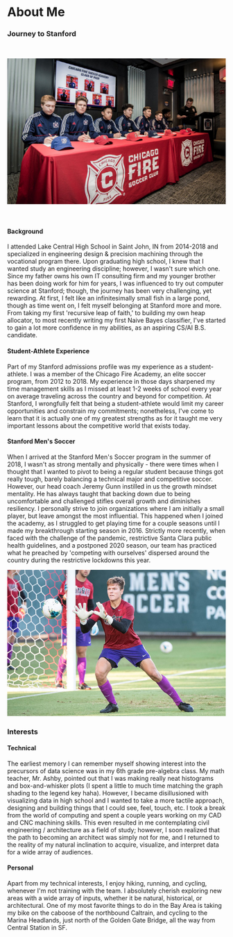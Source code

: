 # About Me

### Journey to Stanford

&nbsp;

![Header Image](./Images/signing-day_1_1086x724.jpg)

&nbsp;

#### Background 

I attended Lake Central High School in Saint John, IN from 2014-2018 and specialized in engineering design & precision machining through the vocational program there.  Upon graduating high school, I knew that I wanted study an engineering discipline; however, I wasn't sure which one.  Since my father owns his own IT consulting firm and my younger brother has been doing work for him for years, I was influenced to try out computer science at Stanford; though, the journey has been very challenging, yet rewarding.  At first, I felt like an infinitesimally small fish in a large pond, though as time went on, I felt myself belonging at Stanford more and more.  From taking my first 'recursive leap of faith,' to building my own heap allocator, to most recently writing my first Naive Bayes classifier, I've started to gain a lot more confidence in my abilities, as an aspiring CS/AI B.S. candidate. 

#### Student-Athlete Experience

Part of my Stanford admissions profile was my experience as a student-athlete.  I was a member of the Chicago Fire Academy, an elite soccer program, from 2012 to 2018.  My experience in those days sharpened my time management skills as I missed at least 1-2 weeks of school every year on average traveling across the country and beyond for competition.  At Stanford, I wrongfully felt that being a student-athlete would limit my career opportunities and constrain my commitments; nonetheless, I've come to learn that it is actually one of my greatest strengths as for it taught me very important lessons about the competitive world that exists today.  

#### Stanford Men's Soccer

When I arrived at the Stanford Men's Soccer program in the summer of 2018, I wasn't as strong mentally and physically - there were times when I thought that I wanted to pivot to being a regular student because things got really tough, barely balancing a technical major and competitive soccer.  However, our head coach Jeremy Gunn instilled in us the growth mindset mentality.  He has always taught that backing down due to being uncomfortable and challenged stifles overall growth and diminishes resiliency.  I personally strive to join organizations where I am initially a small player, but leave amongst the most influential.  This happened when I joined the academy, as I struggled to get playing time for a couple seasons until I made my breakthrough starting season in 2016.  Strictly more recently, when faced with the challenge of the pandemic, restrictive Santa Clara public health guidelines, and a postponed 2020 season, our team has practiced what he preached by 'competing with ourselves' dispersed around the country during the restrictive lockdowns this year.

![Header Image](./Images/action-shot.jpg)

### Interests
#### Technical
The earliest memory I can remember myself showing interest into the precursors of data science was in my 6th grade pre-algebra class.  My math teacher, Mr. Ashby, pointed out that I was making really neat histograms and box-and-whisker plots (I spent a little to much time matching the graph shading to the legend key haha).  However, I became disillusioned with visualizing data in high school and I wanted to take a more tactile approach, designing and building things that I could see, feel, touch, etc.  I took a break from the world of computing and spent a couple years working on my CAD and CNC machining skills.  This even resulted in me contemplating civil engineering / architecture as a field of study; however, I soon realized that the path to becoming an architect was simply not for me, and I returned to the reality of my natural inclination to acquire, visualize, and interpret data for a wide array of audiences. 

#### Personal
Apart from my technical interests, I enjoy hiking, running, and cycling, whenever I'm not training with the team.  I absolutely cherish exploring new areas with a wide array of inputs, whether it be natural, historical, or architectural.  One of my most favorite things to do in the Bay Area is taking my bike on the caboose of the northbound Caltrain, and cycling to the Marina Headlands, just north of the Golden Gate Bridge, all the way from Central Station in SF.

&nbsp;

